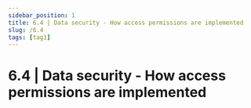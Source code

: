 ```yaml
---
sidebar_position: 1
title: 6.4 | Data security - How access permissions are implemented
slug: /6.4
tags: [tag1]
---
```


# 6.4 | Data security - How access permissions are implemented





